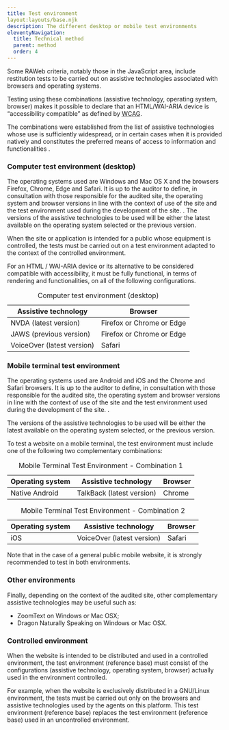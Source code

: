 ```yaml
---
title: Test environment
layout:layouts/base.njk
description: The different desktop or mobile test environments
eleventyNavigation:
  title: Technical method
  parent: method
  order: 4
---
```


Some RAWeb criteria, notably those in the JavaScript area, include restitution tests to be carried out on assistive technologies associated with browsers and operating systems.

Testing using these combinations (assistive technology, operating system, browser) makes it possible to declare that an HTML/WAI-ARIA device is “accessibility compatible” as defined by <abbr lang="en" title="web content accessibility guidelines">WCAG</abbr>.

The combinations were established from the list of assistive technologies whose use is sufficiently widespread, or in certain cases when it is provided natively and constitutes the preferred means of access to information and functionalities .

### Computer test environment (desktop)

The operating systems used are Windows and Mac OS X and the browsers Firefox, Chrome, Edge and Safari. It is up to the auditor to define, in consultation with those responsible for the audited site, the operating system and browser versions in line with the context of use of the site and the test environment used during the development of the site. . The versions of the assistive technologies to be used will be either the latest available on the operating system selected or the previous version.

When the site or application is intended for a public whose equipment is controlled, the tests must be carried out on a test environment adapted to the context of the controlled environment.

For an HTML / WAI-ARIA device or its alternative to be considered compatible with accessibility, it must be fully functional, in terms of rendering and functionalities, on all of the following configurations.

<div class="fr-table fr-table--bordered">
    <table>
        <caption>Computer test environment (desktop)</caption>
        <thead>
        <tr>
            <th scope="col">Assistive technology</th>
            <th scope="col">Browser</th>
        </tr>
        </thead>
        <tbody>
        <tr>
            <td>NVDA (latest version)</td>
            <td>Firefox or Chrome or Edge</td>
        </tr>
        <tr>
            <td>JAWS (previous version)</td>
            <td>Firefox or Chrome or Edge</td>
        </tr>
        <tr>
            <td>VoiceOver (latest version)</td>
            <td>Safari</td>
        </tr>
        </tbody>
    </table>
</div>


### Mobile terminal test environment

The operating systems used are Android and iOS and the Chrome and Safari browsers. It is up to the auditor to define, in consultation with those responsible for the audited site, the operating system and browser versions in line with the context of use of the site and the test environment used during the development of the site. .

The versions of the assistive technologies to be used will be either the latest available on the operating system selected, or the previous version.

To test a website on a mobile terminal, the test environment must include one of the following two complementary combinations:

<div class="fr-table fr-table--bordered">
    <table>
        <caption>Mobile Terminal Test Environment - Combination 1</caption>
        <thead>
        <tr>
            <th scope="col">Operating system</th>
            <th scope="col">Assistive technology</th>
            <th scope="col">Browser</th>
        </tr>
        </thead>
        <tbody>
        <tr>
            <td>Native Android</td>
            <td>TalkBack (latest version)</td>
            <td>Chrome</td>
        </tr>
        </tbody>
    </table>
</div>

<div class="fr-table fr-table--bordered">
    <table>
        <caption>Mobile Terminal Test Environment - Combination 2</caption>
        <thead>
        <tr>
            <th scope="col">Operating system</th>
            <th scope="col">Assistive technology</th>
            <th scope="col">Browser</th>
        </tr>
        </thead>
        <tbody>
        <tr>
            <td>iOS</td>
            <td>VoiceOver (latest version)</td>
            <td>Safari</td>
        </tr>
        </tbody>
    </table>
</div>

Note that in the case of a general public mobile website, it is strongly recommended to test in both environments.

### Other environments

Finally, depending on the context of the audited site, other complementary assistive technologies may be useful such as:

- ZoomText on Windows or Mac OSX;
- Dragon Naturally Speaking on Windows or Mac OSX.

### Controlled environment

When the website is intended to be distributed and used in a controlled environment, the test environment (reference base) must consist of the configurations (assistive technology, operating system, browser) actually used in the environment controlled.

For example, when the website is exclusively distributed in a GNU/Linux environment, the tests must be carried out only on the browsers and assistive technologies used by the agents on this platform. This test environment (reference base) replaces the test environment (reference base) used in an uncontrolled environment.
